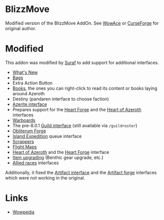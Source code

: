 # BlizzMove
Modified version of the BlizzMove AddOn. See [WowAce](https://www.wowace.com/projects/blizzmove) or [CurseForge](https://www.curseforge.com/wow/addons/blizzmove) for original author.

# Modified
This addon was modified by [Suraf](https://wow.gamepedia.com/User:Surafbrov) to add support for additional interfaces.

* [What's New](https://wow.gamepedia.com/What%27s_New)
* [Bags](https://wow.gamepedia.com/Bag)
* Extra Action Button
* [Books](https://wow.gamepedia.com/Book), the ones you can right-click to read its content or books laying around Azeroth
* Destiny (pandaren interface to choose faction)
* [Azerite interface](https://wow.gamepedia.com/Azerite_interface)
* Prepares support for the [Heart Forge](https://wow.gamepedia.com/Heart_Forge) and the [Heart of Azeroth](https://wow.gamepedia.com/Heart_of_Azeroth) interfaces
* [Warboards](https://wow.gamepedia.com/Warboard)
* The pre-8.0.1 [Guild interface](https://wow.gamepedia.com/Guild_list) (still available via `/guildroster`)
* [Obliterum Forge](https://wow.gamepedia.com/Obliterum_Forge)
* [Island Expedition](https://wow.gamepedia.com/Island_Expedition) queue interface
* [Scrappers](https://wow.gamepedia.com/Scrapper)
* [Flight Maps](https://wow.gamepedia.com/Flight_Map)
* [Heart of Azeroth](https://wow.gamepedia.com/Heart_of_Azeroth) and the [Heart Forge](https://wow.gamepedia.com/Heart_Forge) interface
* [Item upgrading](https://wow.gamepedia.com/Item_upgrading) (Benthic gear upgrade, etc.)
* [Allied races](https://wow.gamepedia.com/A_Choice_of_Allies) interfaces

Additionally, it fixed the [Artifact interface](https://wow.gamepedia.com/Artifact_interface) and the [Artifact forge](https://wow.gamepedia.com/Artifact_forge) interfaces which were not working in the original.

# Links
* [Wowpedia](https://wow.gamepedia.com/User:Surafbrov/BlizzMove)
